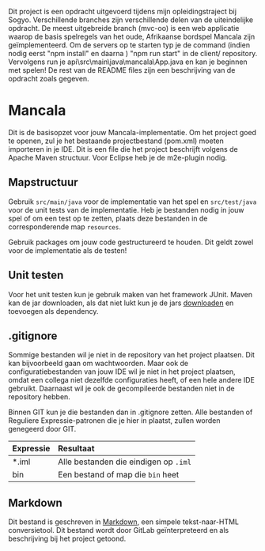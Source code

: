 Dit project is een opdracht uitgevoerd tijdens mijn opleidingstraject bij Sogyo. Verschillende branches zijn verschillende delen van de uiteindelijke opdracht. De meest uitgebreide branch (mvc-oo) is een web applicatie waarop de basis spelregels van het oude, Afrikaanse bordspel Mancala zijn geïmplementeerd. Om de servers op te starten typ je de command (indien nodig eerst "npm install" en daarna ) "npm run start" in de client/ repository. Vervolgens run je api\src\main\java\mancala\App.java en kan je beginnen met spelen! De rest van de README files zijn een beschrijving van de opdracht zoals gegeven.



Mancala
=======

Dit is de basisopzet voor jouw Mancala-implementatie. Om het project goed te openen, zul je het bestaande projectbestand (pom.xml) moeten importeren in je IDE. Dit is een file die het project beschrijft volgens de Apache Maven structuur. Voor Eclipse heb je de m2e-plugin nodig.

Mapstructuur
------------

Gebruik `src/main/java` voor de implementatie van het spel en `src/test/java` voor de unit tests van de implementatie. Heb je bestanden nodig in jouw spel of om een test op te zetten, plaats deze bestanden in de corresponderende map `resources`.

Gebruik packages om jouw code gestructureerd te houden. Dit geldt zowel voor de implementatie als de testen!

Unit testen
-----------

Voor het unit testen kun je gebruik maken van het framework JUnit. Maven kan de jar downloaden, als dat niet lukt kun je de jars [downloaden](https://github.com/junit-team/junit/wiki/Download-and-Install) en toevoegen als dependency.


.gitignore
----------

Sommige bestanden wil je niet in de repository van het project plaatsen. Dit kan bijvoorbeeld gaan om wachtwoorden. Maar ook de configuratiebestanden van jouw IDE wil je niet in het project plaatsen, omdat een collega niet dezelfde configuraties heeft, of een hele andere IDE gebruikt. Daarnaast wil je ook de gecompileerde bestanden niet in de repository hebben.

Binnen GIT kun je die bestanden dan in .gitignore zetten. Alle bestanden of Reguliere Expressie-patronen die je hier in plaatst, zullen worden genegeerd door GIT.

|Expressie|Resultaat|
|:--|:--|
|*.iml|Alle bestanden die eindigen op `.iml`|
|bin|Een bestand of map die `bin` heet|

Markdown
--------

Dit bestand is geschreven in [Markdown](http://daringfireball.net/projects/markdown/), een simpele tekst-naar-HTML conversietool. Dit bestand wordt door GitLab geïnterpreteerd en als beschrijving bij het project getoond.
